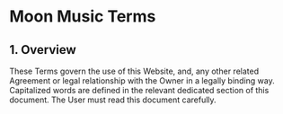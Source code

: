# Moon Music Terms

## 1. Overview
These Terms govern the use of this Website, and, any other related Agreement or legal relationship with the Owner in a legally binding way. Capitalized words are defined in the relevant dedicated section of this document. The User must read this document carefully.
